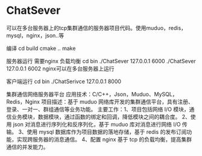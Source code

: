 # ChatSever
可以在多台服务器上的tcp集群通信的服务器项目代码。使用muduo，redis，mysql，nginx，json..等

编译
cd build
cmake ..
make

服务器运行
需要nginx 负载均衡
cd bin
./ChatSever 127.0.0.1 6000
./ChatSever 127.0.0.1 6002
nginx可以在多台服务器上运行

客户端运行
cd bin 
./ChatSerivce 127.0.0.1 8000



集群通信网络服务器平台
应用技术：C/C++，Json，Muduo、MySQL，Redis，Nginx
项目描述：基于 muduo 网络库开发的集群通信平台，具有注册、登录、一对一、群组通信等业务功能。
主要工作：1、项目包括网络 I/O 模块，通信业务模块，数据模块，通过函数的绑定和回调，降低模块之间的耦合度。
2、使用 json 对消息进行序列化和反序列化，基于 muduo 库对消息进行网络 I/O 传输。
3、使用 mysql 数据库作为项目数据的落地存储，基于 redis 的发布订阅功能，实现跨服务器的消息通信。
4、配置 nginx 基于 tcp 的负载均衡，提高集群通信的并发能力。
